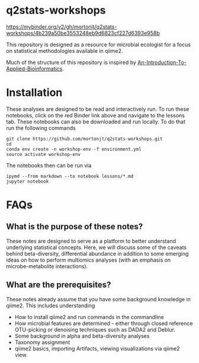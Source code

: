 # q2stats-workshops

https://mybinder.org/v2/gh/mortonjt/q2stats-workshops/4b239a50be3553248eb9d6823cf227d6393e958b


This repository is designed as a resource for microbial ecologist for a focus on statistical methodologies available in qiime2.

Much of the structure of this repository is inspired by [An-Introduction-To-Applied-Bioinformatics](https://github.com/applied-bioinformatics/An-Introduction-To-Applied-Bioinformatics).

# Installation

These analyses are designed to be read and interactively run.  To run these notebooks, click on the red Binder link above and navigate to the lessons tab.
These notebooks can also be downloaded and run locally.  To do that run the following commands

```
git clone https://github.com/mortonjt/q2stats-workshops.git
cd
conda env create -n workshop-env -f environment.yml
source activate workshop-env
```

The notebooks then can be run via

```
ipymd --from markdown --to notebook lessons/*.md
jupyter notebook
```

# FAQs
## What is the purpose of these notes?
These notes are designed to serve as a platform to better understand underlying statistical concepts. Here, we will discuss some of the caveats behind beta-diversity, differential abundance in addition to some emerging ideas on how to perform multiomics analyses (with an emphasis on microbe-metabolite interactions).

## What are the prerequisites?
These notes already assume that you have some background knowledge in qiime2.
This includes understanding
 - How to install qiime2 and run commands in the commandline
 - How microbial features are determined - either through closed reference OTU-picking or denoising techniques such as DADA2 and Deblur.
 - Some background in alpha and beta-diversity analyses
 - Taxonomy assignment
 - qiime2 basics, importing Artifacts, viewing visualizations via qiime2 view.
